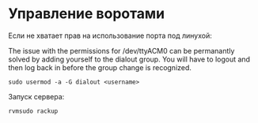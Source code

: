 Управление воротами
======

Eсли не хватает прав на использование порта под линухой:

The issue with the permissions for /dev/ttyACM0 can be permanantly solved by adding yourself to the dialout group. You will have to logout and then log back in before the group change is recognized.
```
sudo usermod -a -G dialout <username>
```


Запуск сервера:
```
rvmsudo rackup
```

